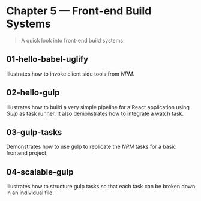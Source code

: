 # Chapter 5 &mdash; Front-end Build Systems
> A quick look into front-end build systems

## 01-hello-babel-uglify
Illustrates how to invoke client side tools from *NPM*.

## 02-hello-gulp
Illustrates how to build a very simple pipeline for a React application using *Gulp* as task runner. It also demonstrates how to integrate a watch task.

## 03-gulp-tasks
Demonstrates how to use gulp to replicate the *NPM* tasks for a basic frontend project.

## 04-scalable-gulp
Illustrates how to structure gulp tasks so that each task can be broken down in an individual file.
